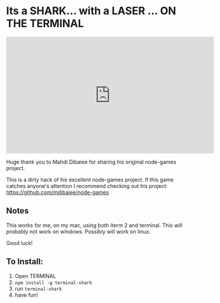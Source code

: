 # Its a SHARK... with a LASER ... ON THE TERMINAL

<iframe width="560" height="315" src="https://www.youtube.com/embed/lNqhIBe_k8Q" frameborder="0" allowfullscreen></iframe>

Huge thank you to Mahdi Dibaiee for sharing his original node-games project.

This is a dirty hack of his excellent node-games project.
If this game catches anyone's attention I recommend checking out his project: https://github.com/mdibaiee/node-games

## Notes
This works for me, on my mac, using both iterm 2 and terminal.
This will _probably_ not work on windows.
Possibly will work on linux.

Good luck!

## To Install:

1.  Open TERMINAL
2.  `npm install -g terminal-shark`
3.  run `terminal-shark`
4.  have fun!

